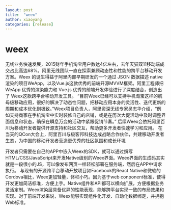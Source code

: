 ```yaml
---
layout: post
title:  "weex"
author: xiaoyang
categories: [release]
---
```


# weex

无线业务快速发展，2015财年手机淘宝用户数达4亿左右，去年天猫双11移动端成交占比高达68%。阿里无线团队一直在探索兼顾动态性和性能的跨平台移动开发方案。Weex 的诞生得益于阿里内部早期研发的一个通过 JSON 数据描述 native 渲染的项目WeApp，以及Vue.js这款优秀的前端开源MVVM框架。阿里工程师把 WeApp 优秀的渲染能力和 Vue.js 优秀的前端开发体验进行了深度结合，创造出了 Weex这款跨平台移动开发工具。
“目前Weex已经可以支持手机淘宝这样的航母级移动应用，很好的解决了动态性问题，把移动应用本身的灵活性、迭代更新的周期和成本优化到极致。”Weex项目负责人，阿里资深无线专家吴志华介绍，“例如支持商家在手机淘宝中实时装修自己的店铺，或是在历次大促活动中及时调整界面信息和状态，确保在瞬息万变的活动中紧跟促销节奏。”
后续Weex会依托阿里百川为移动开发者提供开源支持和社区交互，帮助更多开发者快速学习和应用。 在当天的QCon大会上，阿里百川与极客邦科技达成战略合作伙伴，共建移动开发者生态，为中国的移动开发者营造更优秀的社区氛围和成长环境


开发者只需要在自己的APP中嵌入Weex的SDK，就可以通过撰写HTML/CSS/JavaScript来开发Native级别的Weex界面。Weex界面的生成码其实就是一段很小的JS，可以像发布网页一样轻松部署在服务端，然后在APP中请求执行。
与现有的开源跨平台移动开放项目如Facebook的React Native和微软的Cordova相比，Weex更加轻量，体积小巧。因为基于web conponent标准，使得开发更加简洁标准，方便上手。Native组件和API都可以横向扩展，方便根据业务灵活定制。Weex渲染层具备优异的性能表现，能够跨平台实现一致的布局效果和实现。对于前端开发来说，Weex能够实现组件化开发、自动化数据绑定，并拥抱Web标准。